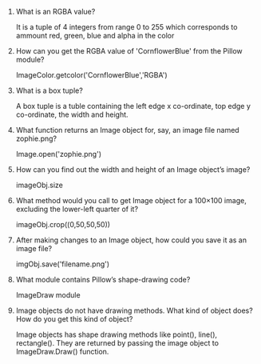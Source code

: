 1. What is an RGBA value?

	It is a tuple of 4 integers from range 0 to 255 which corresponds to ammount red, green, blue and alpha	in the color

2. How can you get the RGBA value of 'CornflowerBlue' from the Pillow module?

	ImageColor.getcolor('CornflowerBlue','RGBA') 

3. What is a box tuple?

	A box tuple is a tuble containing the left edge x co-ordinate, top edge y co-ordinate, the width and height.

4. What function returns an Image object for, say, an image file named zophie.png?

	Image.open('zophie.png')

5. How can you find out the width and height of an Image object’s image?

	imageObj.size

6. What method would you call to get Image object for a 100×100 image, excluding the lower-left quarter of it?

	imageObj.crop((0,50,50,50))

7. After making changes to an Image object, how could you save it as an image file?

	imgObj.save('filename.png')

8. What module contains Pillow’s shape-drawing code?

	ImageDraw module

9. Image objects do not have drawing methods. What kind of object does? How do you get this kind of object?

	Image objects has shape drawing methods like point(), line(), rectangle(). They are returned by passing the image object to ImageDraw.Draw() function.
	